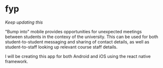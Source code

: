 # fyp

*Keep updating this*

"Bump into" mobile provides opportunities for unexpected meetings between students in the contexy of the university. This can be used for both student-to-student messaging and sharing of contact details, as well as student-to-staff looking up relevant course staff details.

I will be creating this app for both Android and iOS using the react native framework.
